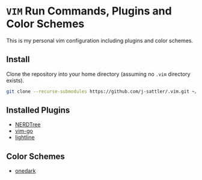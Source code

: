 `VIM` Run Commands, Plugins and Color Schemes
===

This is my personal vim configuration including plugins and color schemes.


Install
---
Clone the repository into your home directory (assuming no `.vim` directory exists).

```bash
git clone --recurse-submodules https://github.com/j-sattler/.vim.git ~/.vim && ln -sf ~/.vim/.vimrc ~/.vimrc
```


Installed Plugins
---

* [NERDTree](https://github.com/preservim/nerdtree/tree/master)
* [vim-go](https://github.com/fatih/vim-go/tree/master)
* [lightline](https://github.com/itchyny/lightline.vim/tree/master)


Color Schemes
---

* [onedark](https://github.com/joshdick/onedark.vim)
